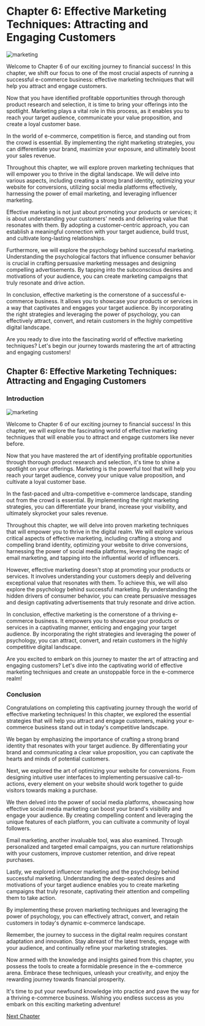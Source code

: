 # Chapter 6: Effective Marketing Techniques: Attracting and Engaging Customers

![marketing](https://www.example.com/marketing.jpg)

Welcome to Chapter 6 of our exciting journey to financial success! In this chapter, we shift our focus to one of the most crucial aspects of running a successful e-commerce business: effective marketing techniques that will help you attract and engage customers.

Now that you have identified profitable opportunities through thorough product research and selection, it is time to bring your offerings into the spotlight. Marketing plays a vital role in this process, as it enables you to reach your target audience, communicate your value proposition, and create a loyal customer base.

In the world of e-commerce, competition is fierce, and standing out from the crowd is essential. By implementing the right marketing strategies, you can differentiate your brand, maximize your exposure, and ultimately boost your sales revenue.

Throughout this chapter, we will explore proven marketing techniques that will empower you to thrive in the digital landscape. We will delve into various aspects, including creating a strong brand identity, optimizing your website for conversions, utilizing social media platforms effectively, harnessing the power of email marketing, and leveraging influencer marketing.

Effective marketing is not just about promoting your products or services; it is about understanding your customers' needs and delivering value that resonates with them. By adopting a customer-centric approach, you can establish a meaningful connection with your target audience, build trust, and cultivate long-lasting relationships.

Furthermore, we will explore the psychology behind successful marketing. Understanding the psychological factors that influence consumer behavior is crucial in crafting persuasive marketing messages and designing compelling advertisements. By tapping into the subconscious desires and motivations of your audience, you can create marketing campaigns that truly resonate and drive action.

In conclusion, effective marketing is the cornerstone of a successful e-commerce business. It allows you to showcase your products or services in a way that captivates and engages your target audience. By incorporating the right strategies and leveraging the power of psychology, you can effectively attract, convert, and retain customers in the highly competitive digital landscape.

Are you ready to dive into the fascinating world of effective marketing techniques? Let's begin our journey towards mastering the art of attracting and engaging customers!
## Chapter 6: Effective Marketing Techniques: Attracting and Engaging Customers

### **Introduction**

![marketing](https://www.example.com/marketing.jpg)

Welcome to Chapter 6 of our exciting journey to financial success! In this chapter, we will explore the fascinating world of effective marketing techniques that will enable you to attract and engage customers like never before.

Now that you have mastered the art of identifying profitable opportunities through thorough product research and selection, it's time to shine a spotlight on your offerings. Marketing is the powerful tool that will help you reach your target audience, convey your unique value proposition, and cultivate a loyal customer base.

In the fast-paced and ultra-competitive e-commerce landscape, standing out from the crowd is essential. By implementing the right marketing strategies, you can differentiate your brand, increase your visibility, and ultimately skyrocket your sales revenue.

Throughout this chapter, we will delve into proven marketing techniques that will empower you to thrive in the digital realm. We will explore various critical aspects of effective marketing, including crafting a strong and compelling brand identity, optimizing your website to drive conversions, harnessing the power of social media platforms, leveraging the magic of email marketing, and tapping into the influential world of influencers.

However, effective marketing doesn't stop at promoting your products or services. It involves understanding your customers deeply and delivering exceptional value that resonates with them. To achieve this, we will also explore the psychology behind successful marketing. By understanding the hidden drivers of consumer behavior, you can create persuasive messages and design captivating advertisements that truly resonate and drive action.

In conclusion, effective marketing is the cornerstone of a thriving e-commerce business. It empowers you to showcase your products or services in a captivating manner, enticing and engaging your target audience. By incorporating the right strategies and leveraging the power of psychology, you can attract, convert, and retain customers in the highly competitive digital landscape.

Are you excited to embark on this journey to master the art of attracting and engaging customers? Let's dive into the captivating world of effective marketing techniques and create an unstoppable force in the e-commerce realm!
### **Conclusion**

Congratulations on completing this captivating journey through the world of effective marketing techniques! In this chapter, we explored the essential strategies that will help you attract and engage customers, making your e-commerce business stand out in today's competitive landscape.

We began by emphasizing the importance of crafting a strong brand identity that resonates with your target audience. By differentiating your brand and communicating a clear value proposition, you can captivate the hearts and minds of potential customers.

Next, we explored the art of optimizing your website for conversions. From designing intuitive user interfaces to implementing persuasive call-to-actions, every element on your website should work together to guide visitors towards making a purchase.

We then delved into the power of social media platforms, showcasing how effective social media marketing can boost your brand's visibility and engage your audience. By creating compelling content and leveraging the unique features of each platform, you can cultivate a community of loyal followers.

Email marketing, another invaluable tool, was also examined. Through personalized and targeted email campaigns, you can nurture relationships with your customers, improve customer retention, and drive repeat purchases.

Lastly, we explored influencer marketing and the psychology behind successful marketing. Understanding the deep-seated desires and motivations of your target audience enables you to create marketing campaigns that truly resonate, captivating their attention and compelling them to take action.

By implementing these proven marketing techniques and leveraging the power of psychology, you can effectively attract, convert, and retain customers in today's dynamic e-commerce landscape.

Remember, the journey to success in the digital realm requires constant adaptation and innovation. Stay abreast of the latest trends, engage with your audience, and continually refine your marketing strategies.

Now armed with the knowledge and insights gained from this chapter, you possess the tools to create a formidable presence in the e-commerce arena. Embrace these techniques, unleash your creativity, and enjoy the rewarding journey towards financial prosperity.

It's time to put your newfound knowledge into practice and pave the way for a thriving e-commerce business. Wishing you endless success as you embark on this exciting marketing adventure!


[Next Chapter](07_Chapter07.md)
